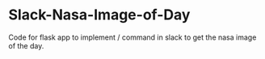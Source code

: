 # Slack-Nasa-Image-of-Day
Code for flask app to implement / command in slack to get the nasa image of the day.

